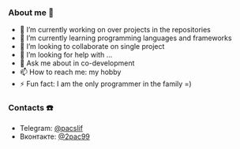 ### About me :ghost: 
- 🔭 I’m currently working on over projects in the repositories
- 🌱 I’m currently learning programming languages and frameworks
- 👯 I’m looking to collaborate on single project
- 🤔 I’m looking for help with ...
- 💬 Ask me about in co-development
- 📫 How to reach me: my hobby
- ⚡ Fun fact: I am the only programmer in the family =)
### Contacts :phone:
- Telegram: [@pacslif](https://t.me/pacslif)
- Вконтакте: [@2pac99](https://vk.com/2pac99)
